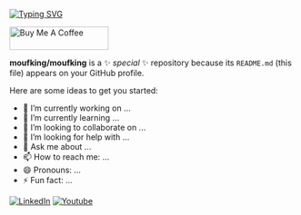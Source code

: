 [![Typing SVG](https://readme-typing-svg.demolab.com/?lines=Bonjour+ici+👋;Bienvenu+sur+mon+github)](https://git.io/typing-svg)

<a href="https://www.buymeacoffee.com/absatyaprakash" target="_blank"><img src="https://cdn.buymeacoffee.com/buttons/default-orange.png" alt="Buy Me A Coffee" height="41" width="174"></a>



**moufking/moufking** is a ✨ _special_ ✨ repository because its `README.md` (this file) appears on your GitHub profile.

Here are some ideas to get you started:

- 🔭 I’m currently working on ...
- 🌱 I’m currently learning ...
- 👯 I’m looking to collaborate on ...
- 🤔 I’m looking for help with ...
- 💬 Ask me about ...
- 📫 How to reach me: ...
- 😄 Pronouns: ...
- ⚡ Fun fact: ...


[![LinkedIn](https://img.shields.io/badge/LinkedIn-0077B5?style=for-the-badge&logo=linkedin&logoColor=white)](https://www.linkedin.com/in/absatyaprakash/)
[![Youtube](https://img.shields.io/badge/Youtube-0077B5?style=for-the-badge&logo=youtube&logoColor=red)](https://www.linkedin.com/in/absatyaprakash/)
